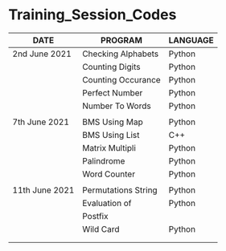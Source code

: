 # Training_Session_Codes

|       DATE     |       PROGRAM      | LANGUAGE |
| ----           | ------------------ | ---------|
| 2nd June 2021  | Checking Alphabets |  Python  |
|                | Counting Digits    |  Python  |
|                | Counting Occurance |  Python  |
|                | Perfect Number     |  Python  |
|                | Number To Words    |  Python  |
|                |                    |          |
| 7th June 2021  | BMS Using Map      |  Python  |
|                | BMS Using List     |  C++     |
|                | Matrix Multipli    |  Python  |
|                | Palindrome         |  Python  |
|                | Word Counter       |  Python  |
|                |                    |          |
| 11th June 2021 | Permutations String|  Python  |
|                | Evaluation of      |  Python  |
|                | Postfix            |          |
|                | Wild Card          |  Python  |
|                |                    |          |
|                |                    |          |